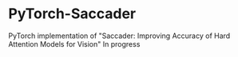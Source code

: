 # PyTorch-Saccader
PyTorch implementation of "Saccader: Improving Accuracy of Hard Attention Models for Vision"
In progress
